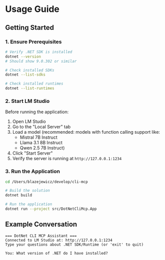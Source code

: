 # Usage Guide

## Getting Started

### 1. Ensure Prerequisites

```bash
# Verify .NET SDK is installed
dotnet --version
# Should show 9.0.302 or similar

# Check installed SDKs
dotnet --list-sdks

# Check installed runtimes
dotnet --list-runtimes
```

### 2. Start LM Studio

Before running the application:

1. Open LM Studio
2. Go to the "Local Server" tab
3. Load a model (recommended: models with function calling support like:
   - Mistral 7B Instruct
   - Llama 3.1 8B Instruct
   - Qwen 2.5 7B Instruct)
4. Click "Start Server"
5. Verify the server is running at `http://127.0.0.1:1234`

### 3. Run the Application

```bash
cd /Users/blazejewicz/develop/cli-mcp

# Build the solution
dotnet build

# Run the application
dotnet run --project src/DotNetCliMcp.App
```

## Example Conversation

```
=== DotNet CLI MCP Assistant ===
Connected to LM Studio at: http://127.0.0.1:1234
Type your questions about .NET SDK/Runtime (or 'exit' to quit)

You: What version of .NET do I have installed?